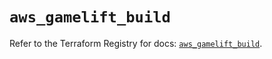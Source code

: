 # `aws_gamelift_build`

Refer to the Terraform Registry for docs: [`aws_gamelift_build`](https://registry.terraform.io/providers/hashicorp/aws/6.14.0/docs/resources/gamelift_build).

